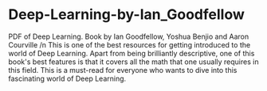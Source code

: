 # Deep-Learning-by-Ian_Goodfellow
PDF of Deep Learning. Book by Ian Goodfellow, Yoshua Benjio and Aaron Courville /n
This is one of the best resources for getting introduced to the world of Deep Learning. Apart from being brilliantly descriptive, one of this book's best features is that it covers all the math that one usually requires in this field. This is a must-read for everyone who wants to dive into this fascinating world of Deep Learning.

